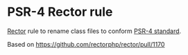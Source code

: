 # PSR-4 Rector rule

[Rector](https://getrector.com/) rule
to rename class files to conform
[PSR-4 standard](https://www.php-fig.org/psr/psr-4/).

Based on https://github.com/rectorphp/rector/pull/1170
